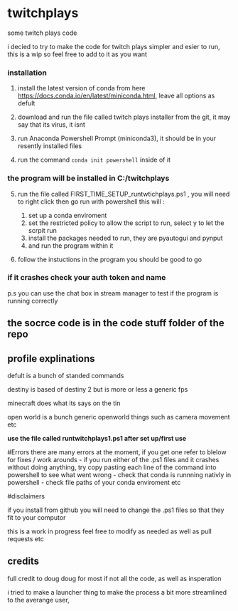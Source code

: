 # twitchplays
some twitch plays code


i decied to try to make the code for twitch plays simpler and esier to run, this is a wip so feel free to add to it as you want


### installation

1. install the latest version of conda from here https://docs.conda.io/en/latest/miniconda.html, leave all options as defult

2. download and run the file called twitch plays installer from the git, it may say that its virus, it isnt

3. run Anaconda Powershell Prompt (miniconda3), it should be in your resently installed files

4. run the command `conda init powershell` inside of it

### the program will be installed in C:/twitchplays
5. run the file called FIRST_TIME_SETUP_runtwtichplays.ps1 , you will need to right click then go run with powershell
    this will :
    1. set up a conda enviroment
    2. set the restricted policy to allow the script to run, select y to let the scrpit run
    3. install the packages needed to run, they are pyautogui and pynput
    4. and run the program within it 


6. follow the instuctions in the program
   you should be good to go 

### if it crashes check your auth token and name 

p.s you can use the chat box in stream manager to test if the program is running correctly



## the socrce code is in the code stuff folder of the repo


## profile explinations

defult is a bunch of standed commands

destiny is based of destiny 2 but is more or less a generic fps

minecraft does what its says on the tin

open world is a bunch generic openworld things such as camera movement etc



__use the file called runtwitchplays1.ps1 after set up/first use__


#Errors
there are many errors at the moment, if you get one refer to blelow for fixes / work arounds
    - if you run either of the .ps1 files and it crashes without doing anything, try copy pasting each line of the command into powershell to see what went wrong
    - check that conda is runnning nativly in powershell
    - check file paths of your conda enviroment etc

#disclaimers 

if you install from github you will need to change the .ps1 files so that they fit to your computor

this is a work in progress feel free to modify as needed as well as pull requests etc




## credits
full credit to doug doug for most if not all the code, as well as insperation

i tried to make a launcher thing to make the process a bit more streamlined to the averange user, 
